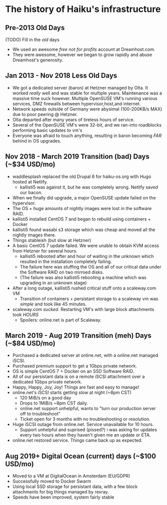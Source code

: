 # The history of Haiku's infrastructure

## Pre-2013 Old Days

(TODO) Fill in the *old* days

  * We used an awesome *free not for profits* account at Dreamhost.com.
  * They were awesome, however we began to grow rapidly and abuse Dreamhost's generosity.

## Jan 2013 - Nov 2018 Less Old Days

  * We got a dedicated server (baron) at Hetzner managed by Olta. It worked *really* well
    and was stable for multiple years. Maintenance was a massive time suck however. Multiple
    OpenSUSE VM's running various services, DMZ firewalls between hypervisor,host,and internet.
  * Network speeds outside of Germany were abysimal (100-200KB/s MAX) due to poor peering @ Hetzner.
  * Olta departed after many years of tireless hours of service.
  * Several of the OpenSUSE VM's were 32-bit, and we ran-into roadblocks performing basic updates to vm's
  * Everyone was afraid to touch anything, resulting in baron becoming *FAR* behind in OS upgrades.

## Nov 2018 - March 2019 Transition (bad) Days  (~$34 USD/mo)

  * waddlesplash replaced the old Drupal 6 for haiku-os.org with Hugo hosted at Netlify.
    * kallisti5 was against it, but he was completely wrong. Netlify saved our bacon.
  * When we finally did upgrade, a major OpenSUSE update failed on the hypervisor.
  * The OS + huge amounts of nightly images were lost in the software RAID.
  * kallisti5 installed CentOS 7 and began to rebuild using containers + Docker
  * kallisti5 found wasabi s3 storage which was cheap and moved all the nightly images there.
  * Things stableish (but slow at Hetzner)
  * A basic CentOS 7 update failed. We were unable to obtain KVM access from Hetzner for several hours.
    * kallisti5 rebooted after and hour of waiting in the unknown which resulted in the installation completely failing.
    * The failure here was stuffing the OS and all of our critical data under the Software RAID on two mirroed disks.
    * (The failure was also kallisti5 rebooting a machine which was upgrading in an unknown stage)
  * After a long outage, kallisti5 rushed critical stuff onto a scaleway.com VM
    * Transition of containers + persistant storage to a scaleway vm was *simple* and took like 45 minutes.
  * scaleway.com *sucked*.   Restarting VM's with large block attachments took *HOURS*
    * Spoilers: online.net is part of Scaleway.

## March 2019 - Aug 2019 Transition (meh) Days (~$84 USD/mo)

  * Purchased a dedicated server at online.net, with a online.net managed iSCSI.
  * Purchased premium support to get a 1Gbps private network.
  * OS is simple CentOS 7 + Docker on an SSD Software RAID.
  * All of our persistant data is on a remote iSCSI attachment over a dedicated 1Gbps private network.
  * Happy, Happy, Joy, Joy! Things are fast and easy to manage!
  * online.net's iSCSI starts getting *slow* at night (~8pm CST)
    * 120 MiB/s on a good day
    * Drops to 1MiB/s ~8pm CST daily.
    * online.net support unhelpful, wants to "turn our production server off to troubleshoot"
    * Ticket open for 3 months with no troubleshooting or resolution.
  * Huge iSCSI outage from online.net. Service unavailable for 10 hours.
    * Support unhelpful and suprised (pissed?) i was asking for updates every two hours when they haven't given me an update or ETA.
  * online.net restored service. Things came back up as expected.

## Aug 2019+ Digital Ocean (current) days (~$100 USD/mo)

  * Moved to a VM at DigitalOcean in Amsterdam (EU/GDPR)
  * Successfully moved to Docker Swarm
  * Using local SSD storage for persistant data, with a few block attachments for big things managed by rexray.
  * Speeds have been improved, system fairly stable
